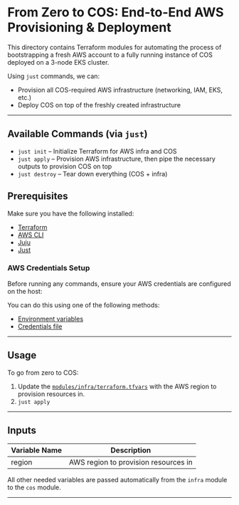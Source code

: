 # From Zero to COS: End-to-End AWS Provisioning & Deployment

This directory contains Terraform modules for automating the process of bootstrapping a fresh AWS account to a fully running instance of COS deployed on a 3-node EKS cluster.

Using `just` commands, we can:

- Provision all COS-required AWS infrastructure (networking, IAM, EKS, etc.)
- Deploy COS on top of the freshly created infrastructure

---


## Available Commands (via `just`)

- `just init` – Initialize Terraform for AWS infra and COS
- `just apply` – Provision AWS infrastructure, then pipe the necessary outputs to provision COS on top
- `just destroy` – Tear down everything (COS + infra)

## Prerequisites

Make sure you have the following installed:

- [Terraform](https://developer.hashicorp.com/terraform/tutorials/aws-get-started/install-cli)
- [AWS CLI](https://github.com/aws/aws-cli)
- [Juju](https://snapcraft.io/juju)
- [Just](https://github.com/casey/just)

### AWS Credentials Setup

Before running any commands, ensure your AWS credentials are configured on the host:

You can do this using one of the following methods:

- [Environment variables](https://docs.aws.amazon.com/cli/v1/userguide/cli-configure-envvars.html)
- [Credentials file](https://docs.aws.amazon.com/cli/v1/userguide/cli-configure-files.html)

---


## Usage

To go from zero to COS:

1. Update the [`modules/infra/terraform.tfvars`](modules/infra/terraform.tfvars) with the AWS region to provision resources in.
2. `just apply`

---


## Inputs

| Variable Name     | Description             |
|----------|-------------------------|
| region   | AWS region to provision resources in |

All other needed variables are passed automatically from the `infra` module to the `cos` module.

---



